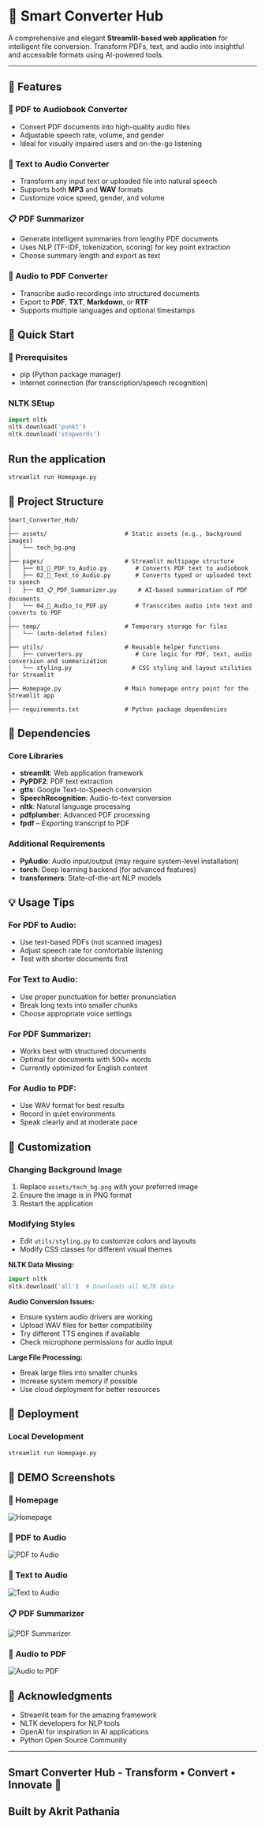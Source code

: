 # 🔄 Smart Converter Hub

A comprehensive and elegant **Streamlit-based web application** for intelligent file conversion. Transform PDFs, text, and audio into insightful and accessible formats using AI-powered tools.

---

## 🌟 Features

### 📄 PDF to Audiobook Converter
- Convert PDF documents into high-quality audio files
- Adjustable speech rate, volume, and gender
- Ideal for visually impaired users and on-the-go listening

### 📝 Text to Audio Converter  
- Transform any input text or uploaded file into natural speech
- Supports both **MP3** and **WAV** formats
- Customize voice speed, gender, and volume

### 📋 PDF Summarizer
- Generate intelligent summaries from lengthy PDF documents
- Uses NLP (TF-IDF, tokenization, scoring) for key point extraction
- Choose summary length and export as text

### 🎵 Audio to PDF Converter
- Transcribe audio recordings into structured documents
- Export to **PDF**, **TXT**, **Markdown**, or **RTF**
- Supports multiple languages and optional timestamps


## 🚀 Quick Start

### 🔧 Prerequisites
- pip (Python package manager)
- Internet connection (for transcription/speech recognition)


### NLTK SEtup
   ```python
   import nltk
   nltk.download('punkt')
   nltk.download('stopwords')
   ```

## Run the application
   ```bash
   streamlit run Homepage.py
   ```


## 📁 Project Structure

```
Smart_Converter_Hub/
│
├── assets/                      # Static assets (e.g., background images)
│   └── tech_bg.png
│
├── pages/                       # Streamlit multipage structure
│   ├── 01_📄_PDF_to_Audio.py        # Converts PDF text to audiobook
│   ├── 02_📝_Text_to_Audio.py       # Converts typed or uploaded text to speech
│   ├── 03_📋_PDF_Summarizer.py      # AI-based summarization of PDF documents
│   └── 04_🎵_Audio_to_PDF.py        # Transcribes audio into text and converts to PDF
│
├── temp/                        # Temporary storage for files
│   └── (auto-deleted files)
│
├── utils/                       # Reusable helper functions
│   ├── converters.py               # Core logic for PDF, text, audio conversion and summarization
│   └── styling.py                 # CSS styling and layout utilities for Streamlit
│
├── Homepage.py                  # Main homepage entry point for the Streamlit app
│
├── requirements.txt             # Python package dependencies

```

## 🔧 Dependencies

### Core Libraries
- **streamlit**: Web application framework
- **PyPDF2**: PDF text extraction
- **gtts**: Google Text-to-Speech conversion
- **SpeechRecognition**: Audio-to-text conversion
- **nltk**: Natural language processing
- **pdfplumber**: Advanced PDF processing
- **fpdf** – Exporting transcript to PDF

### Additional Requirements
- **PyAudio**: Audio input/output (may require system-level installation)
- **torch**: Deep learning backend (for advanced features)
- **transformers**: State-of-the-art NLP models

## 💡 Usage Tips

### For PDF to Audio:
- Use text-based PDFs (not scanned images)
- Adjust speech rate for comfortable listening
- Test with shorter documents first

### For Text to Audio:
- Use proper punctuation for better pronunciation
- Break long texts into smaller chunks
- Choose appropriate voice settings

### For PDF Summarizer:
- Works best with structured documents
- Optimal for documents with 500+ words
- Currently optimized for English content

### For Audio to PDF:
- Use WAV format for best results
- Record in quiet environments
- Speak clearly and at moderate pace

## 🎨 Customization

### Changing Background Image
1. Replace `assets/tech_bg.png` with your preferred image
2. Ensure the image is in PNG format
3. Restart the application

### Modifying Styles
- Edit `utils/styling.py` to customize colors and layouts
- Modify CSS classes for different visual themes


**NLTK Data Missing:**
```python
import nltk
nltk.download('all')  # Downloads all NLTK data
```

**Audio Conversion Issues:**
- Ensure system audio drivers are working
- Upload WAV files for better compatibility
- Try different TTS engines if available
- Check microphone permissions for audio input

**Large File Processing:**
- Break large files into smaller chunks
- Increase system memory if possible
- Use cloud deployment for better resources

## 🚀 Deployment

### Local Development
```bash
streamlit run Homepage.py
```

## 📸 DEMO Screenshots

### 🔄 Homepage
![Homepage](images/h1.png)

### 📄 PDF to Audio
![PDF to Audio](images/h2.png)

### 📝 Text to Audio
![Text to Audio](images/h3.png)

### 📋 PDF Summarizer
![PDF Summarizer](images/h4.png)

### 🎵 Audio to PDF
![Audio to PDF](images/h5.png)



## 🙏 Acknowledgments

- Streamlit team for the amazing framework
- NLTK developers for NLP tools
- OpenAI for inspiration in AI applications
- Python Open Source Community

---

**Smart Converter Hub** - Transform • Convert • Innovate 🔄
---
## Built by Akrit Pathania